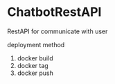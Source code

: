 # ChatbotRestAPI
RestAPI for communicate with user

deployment method
1. docker build
2. docker tag
3. docker push

